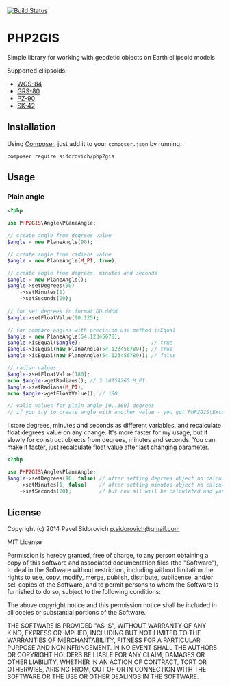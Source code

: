 [![Build Status](https://travis-ci.org/sidorovich/php2gis.svg?branch=plane-angle)](https://travis-ci.org/sidorovich/php2gis)

PHP2GIS
=======

Simple library for working with geodetic objects on Earth ellipsoid models

Supported ellipsoids:
- [WGS-84](https://en.wikipedia.org/wiki/World_Geodetic_System)
- [GRS-80](https://en.wikipedia.org/wiki/World_Geodetic_System)
- [PZ-90](https://ru.wikipedia.org/wiki/%D0%9F%D0%97-90)
- [SK-42](https://en.wikipedia.org/wiki/SK-42_reference_system)
    
## Installation
    
Using [Composer](https://getcomposer.org), just add it to your `composer.json` by running:

```
composer require sidorovich/php2gis
```

## Usage

### Plain angle

```php
<?php

use PHP2GIS\Angle\PlaneAngle;

// create angle from degrees value
$angle = new PlaneAngle(90);

// create angle from radians value
$angle = new PlaneAngle(M_PI, true);

// create angle from degrees, minutes and seconds
$angle = new PlaneAngle();
$angle->setDegrees(90)
    ->setMinutes(1)
    ->setSeconds(20);
    
// for set degrees in format DD.dddd
$angle->setFloatValue(90.125);

// for compare angles with precision use method isEqual
$angle = new PlaneAngle(54.12345678);
$angle->isEqual($angle);                       // true
$angle->isEqual(new PlaneAngle(54.123456789)); // true
$angle->isEqual(new PlaneAngle(54.123456789)); // false

// radian values
$angle->setFloatValue(180);
echo $angle->getRadians(); // 3.14159265 M_PI
$angle->setRadians(M_PI);
echo $angle->getFloatValue(); // 180

// valid values for plain angle [0..360] degrees
// if you try to create angle with another value - you got PHP2GIS\Exception\InvalidArgumentException
```

I store degrees, minutes and seconds as different variables, and recalculate float degrees value on any change.
It's more faster for my usage, but it slowly for construct objects from degrees, minutes and seconds.
You can make it faster, just recalculate float value after last changing parameter.

```php
<?php

use PHP2GIS\Angle\PlaneAngle;
$angle->setDegrees(90, false) // after setting degrees object no calculate float value
    ->setMinutes(1, false)    // after setting minutes object no calculate float value too
    ->setSeconds(20);         // but now all will be calculated and you get correct value by method getFloatValue
```

## License

Copyright (c) 2014 Pavel Sidorovich <p.sidorovich@gmail.com>

MIT License

Permission is hereby granted, free of charge, to any person obtaining
a copy of this software and associated documentation files (the
"Software"), to deal in the Software without restriction, including
without limitation the rights to use, copy, modify, merge, publish,
distribute, sublicense, and/or sell copies of the Software, and to
permit persons to whom the Software is furnished to do so, subject to
the following conditions:

The above copyright notice and this permission notice shall be
included in all copies or substantial portions of the Software.

THE SOFTWARE IS PROVIDED "AS IS", WITHOUT WARRANTY OF ANY KIND,
EXPRESS OR IMPLIED, INCLUDING BUT NOT LIMITED TO THE WARRANTIES OF
MERCHANTABILITY, FITNESS FOR A PARTICULAR PURPOSE AND
NONINFRINGEMENT. IN NO EVENT SHALL THE AUTHORS OR COPYRIGHT HOLDERS BE
LIABLE FOR ANY CLAIM, DAMAGES OR OTHER LIABILITY, WHETHER IN AN ACTION
OF CONTRACT, TORT OR OTHERWISE, ARISING FROM, OUT OF OR IN CONNECTION
WITH THE SOFTWARE OR THE USE OR OTHER DEALINGS IN THE SOFTWARE.

